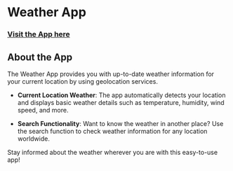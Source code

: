 # Weather App

### [Visit the App here](https://weather-app-d9cp.onrender.com)

## About the App

The Weather App provides you with up-to-date weather information for your current location by using geolocation services. 

- **Current Location Weather**: The app automatically detects your location and displays basic weather details such as temperature, humidity, wind speed, and more.
  
- **Search Functionality**: Want to know the weather in another place? Use the search function to check weather information for any location worldwide.

Stay informed about the weather wherever you are with this easy-to-use app!
